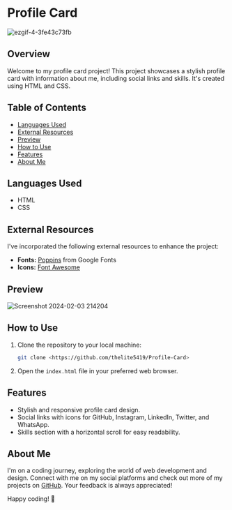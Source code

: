 # Profile Card

![ezgif-4-3fe43c73fb](https://github.com/thelite5419/Profile-Card/assets/148255530/e836840e-8fda-4a6f-866e-066d713ffd35)

## Overview

Welcome to my profile card project! This project showcases a stylish profile card with information about me, including social links and skills. It's created using HTML and CSS.

## Table of Contents

- [Languages Used](#languages-used)
- [External Resources](#external-resources)
- [Preview](#preview)
- [How to Use](#how-to-use)
- [Features](#features)
- [About Me](#about-me)

## Languages Used

- HTML
- CSS

## External Resources

I've incorporated the following external resources to enhance the project:

- **Fonts:** [Poppins](https://fonts.google.com/specimen/Poppins) from Google Fonts
- **Icons:** [Font Awesome](https://fontawesome.com/)

## Preview

![Screenshot 2024-02-03 214204](https://github.com/thelite5419/Profile-Card/assets/148255530/cbfd9cdc-6282-42c3-8bc1-df058e54efcf)


## How to Use

1. Clone the repository to your local machine:
   ```bash
   git clone <https://github.com/thelite5419/Profile-Card>
2. Open the `index.html` file in your preferred web browser.


## Features
- Stylish and responsive profile card design.
- Social links with icons for GitHub, Instagram, LinkedIn, Twitter, and WhatsApp.
- Skills section with a horizontal scroll for easy readability.


## About Me
I'm on a coding journey, exploring the world of web development and design. Connect with me on my social platforms and check out more of my projects on [GitHub](https://github.com/thelite5419). Your feedback is always appreciated!


Happy coding! 🚀
